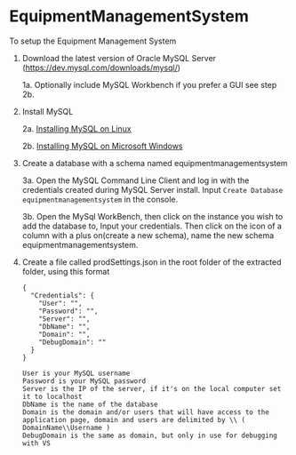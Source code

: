 # EquipmentManagementSystem


To setup the Equipment Management System

1. Download the latest version of Oracle MySQL Server (https://dev.mysql.com/downloads/mysql/)
  
    1a. Optionally include MySQL Workbench if you prefer a GUI see step 2b.

2. Install MySQL
  
    2a. <a href="http://dev.mysql.com/doc/refman/5.6/en/linux-installation.html" target="_blank">Installing MySQL on Linux</a>

    2b. <a href="http://dev.mysql.com/doc/refman/5.6/en/windows-installation.html" target="_blank">Installing MySQL on Microsoft Windows</a>

3. Create a database with a schema named equipmentmanagementsystem
  
    3a. Open the MySQL Command Line Client and log in with the credentials created during MySQL Server install.
      Input `Create Database equipmentmanagementsystem` in the console.
  
    3b. Open the MySql WorkBench, then click on the instance you wish to add the database to, Input your credentials.
      Then click on the icon of a column with a plus on(create a new schema), name the new schema equipmentmanagementsystem.
      
4.  Create a file called prodSettings.json in the root folder of the extracted folder, using this format
    ```
    {
      "Credentials": {
        "User": "",
        "Password": "",
        "Server": "",
        "DbName": "",
        "Domain": "",
        "DebugDomain": ""
      }
    }
    ```
    
    ```
    User is your MySQL username
    Password is your MySQL password
    Server is the IP of the server, if it's on the local computer set it to localhost
    DbName is the name of the database
    Domain is the domain and/or users that will have access to the application page, domain and users are delimited by \\ ( DomainName\\Username )
    DebugDomain is the same as domain, but only in use for debugging with VS
    ```
    
      
